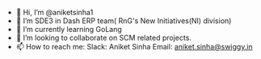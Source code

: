 - 👋 Hi, I’m @aniketsinha1
- 👀 I’m SDE3 in Dash ERP team( RnG's New Initiatives(NI) division)
- 🌱 I’m currently learning GoLang
- 💞️ I’m looking to collaborate on SCM related projects.
- 📫 How to reach me: Slack: Aniket Sinha    Email: aniket.sinha@swiggy.in

<!---
aniketsinha1/aniketsinha1 is a ✨ special ✨ repository because its `README.md` (this file) appears on your GitHub profile.
You can click the Preview link to take a look at your changes.
--->
